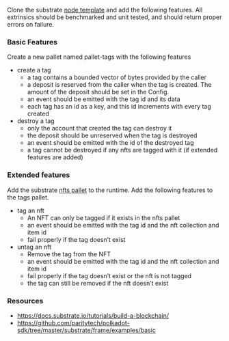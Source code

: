 Clone the substrate [node template](https://github.com/substrate-developer-hub/substrate-node-template) and add the following features. All extrinsics should be benchmarked and unit tested, and should return proper errors on failure.

### Basic Features

Create a new pallet named pallet-tags with the following features

- create a tag
    - a tag contains a bounded vector of bytes provided by the caller
    - a deposit is reserved from the caller when the tag is created. The amount of the deposit should be set in the Config.
    - an event should be emitted with the tag id and its data
    - each tag has an id as a key, and this id increments with every tag created
- destroy a tag
    - only the account that created the tag can destroy it
    - the deposit should be unreserved when the tag is destroyed
    - an event should be emitted with the id of the destroyed tag
    - a tag cannot be destroyed if any nfts are tagged with it (if extended features are added)

### Extended features

Add the substrate [nfts pallet](https://github.com/paritytech/polkadot-sdk/tree/master/substrate/frame/nfts) to the runtime. Add the following features to the tags pallet.

- tag an nft
    - An NFT can only be tagged if it exists in the nfts pallet
    - an event should be emitted with the tag id and the nft collection and item id
    - fail properly if the tag doesn’t exist
- untag an nft
    - Remove the tag from the NFT
    - an event should be emitted with the tag id and the nft collection and item id
    - fail properly if the tag doesn’t exist or the nft is not tagged
    - the tag can still be removed if the nft doesn’t exist

### Resources

- https://docs.substrate.io/tutorials/build-a-blockchain/
- https://github.com/paritytech/polkadot-sdk/tree/master/substrate/frame/examples/basic
